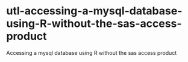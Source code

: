 # utl-accessing-a-mysql-database-using-R-without-the-sas-access-product
Accessing a mysql database using R without the sas access product
